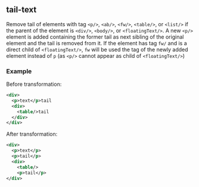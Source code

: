 ## tail-text
Remove tail of elements with tag `<p/>`, `<ab/>`, `<fw/>`, `<table/>`, or `<list/>` if the parent of the element is  ```<div/>```, `<body/>`, or `<floatingText/>`. A new ```<p/>``` element is added containing the former tail as next sibling of the original element and the tail is removed from it.
If the element has tag `fw/` and is a direct child of `<floatingText/>`, `fw`  will be used the tag of the newly added element instead of `p` (as `<p/>` cannot appear as child of `<floatingText/>`)

### Example
Before transformation:
```xml
<div>
  <p>text</p>tail
  <div>
    <table/>tail
  </div>
</div>
```

After transformation:
```xml
<div>
  <p>text</p>
  <p>tail</p>
  <div>
    <table/>
    <p>tail</p>
</div>
```
